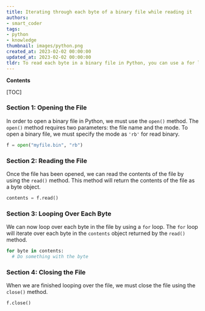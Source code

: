 ```yaml
---
title: Iterating through each byte of a binary file while reading it
authors:
- smart_coder
tags:
- python
- knowledge
thumbnail: images/python.png
created_at: 2023-02-02 00:00:00
updated_at: 2023-02-02 00:00:00
tldr: To read each byte in a binary file in Python, you can use a for loop to iterate over the file object`s read() method.
---
```


**Contents**

[TOC]

### Section 1: Opening the File

In order to open a binary file in Python, we must use the `open()` method. The `open()` method requires two parameters: the file name and the mode. To open a binary file, we must specify the mode as `'rb'` for read binary. 

```python
f = open("myfile.bin", "rb")
```

### Section 2: Reading the File

Once the file has been opened, we can read the contents of the file by using the `read()` method. This method will return the contents of the file as a byte object.

```python
contents = f.read()
```

### Section 3: Looping Over Each Byte

We can now loop over each byte in the file by using a `for` loop. The `for` loop will iterate over each byte in the `contents` object returned by the `read()` method.

```python
for byte in contents:
  # Do something with the byte
```

### Section 4: Closing the File

When we are finished looping over the file, we must close the file using the `close()` method.

```python
f.close()
```
